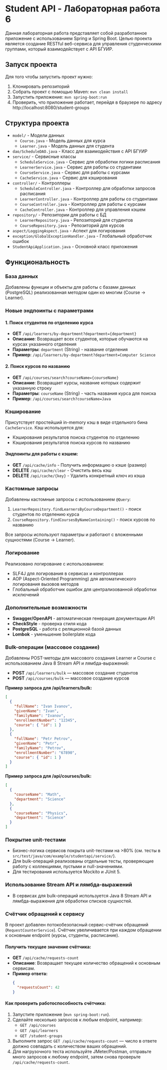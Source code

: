 # Student API - Лабораторная работа 6

Данная лабораторная работа представляет собой разработанное приложение с использованием Spring и Spring Boot. Целью проекта является создание RESTful веб-сервиса для управления студенческими группами, который взаимодействует с API БГУИР.

## Запуск проекта

Для того чтобы запустить проект нужно:
1. Клонировать репозиторий
2. Собрать проект с помощью Maven: `mvn clean install`
3. Запустить приложение: `mvn spring-boot:run`
4. Проверить, что приложение работает, перейдя в браузере по адресу http://localhost:8080/student-groups

## Структура проекта

- `model/` - Модели данных
  - `Course.java` - Модель данных для курса
  - `Learner.java` - Модель данных для студента
- `dao/ScheduleDAO.java` - Класс для взаимодействия с API БГУИР
- `service/` - Сервисные классы
  - `ScheduleService.java` - Сервис для обработки логики расписания
  - `LearnerService.java` - Сервис для работы со студентами
  - `CourseService.java` - Сервис для работы с курсами
  - `CacheService.java` - Сервис для кэширования
- `controller/` - Контроллеры
  - `ScheduleController.java` - Контроллер для обработки запросов расписания
  - `LearnerController.java` - Контроллер для работы со студентами
  - `CourseController.java` - Контроллер для работы с курсами
  - `CacheController.java` - Контроллер для управления кэшем
- `repository/` - Репозитории для работы с БД
  - `LearnerRepository.java` - Репозиторий для студентов
  - `CourseRepository.java` - Репозиторий для курсов
- `aspect/LoggingAspect.java` - Аспект для логирования
- `exception/GlobalExceptionHandler.java` - Глобальный обработчик ошибок
- `StudentApiApplication.java` - Основной класс приложения

## Функциональность

### База данных
Добавлены функции и объекты для работы с базами данных (PostgreSQL) реализованная методом один ко многим (Course -> Learner).

### Новые эндпоинты с параметрами

#### 1. Поиск студентов по отделению курса
- **GET** `/api/learners/by-department?department={department}`
- **Описание**: Возвращает всех студентов, которые обучаются на курсах указанного отделения
- **Параметры**: `department` (String) - название отделения
- **Пример**: `/api/learners/by-department?department=Computer Science`

#### 2. Поиск курсов по названию
- **GET** `/api/courses/search?courseName={courseName}`
- **Описание**: Возвращает курсы, название которых содержит указанную строку
- **Параметры**: `courseName` (String) - часть названия курса для поиска
- **Пример**: `/api/courses/search?courseName=Java`

### Кэширование

Присутствует простейший in-memory кэш в виде отдельного бина `CacheService`. Кэш используется для:
- Кэширования результатов поиска студентов по отделению
- Кэширования результатов поиска курсов по названию

#### Эндпоинты для работы с кэшем:
- **GET** `/api/cache/info` - Получить информацию о кэше (размер)
- **DELETE** `/api/cache/clear` - Очистить весь кэш
- **DELETE** `/api/cache/{key}` - Удалить конкретный ключ из кэша

### Кастомные запросы

Добавлены кастомные запросы с использованием `@Query`:

1. `LearnerRepository.findLearnersByCourseDepartment()` - поиск студентов по отделению курса
2. `CourseRepository.findCoursesByNameContaining()` - поиск курсов по названию

Все запросы используют параметры и работают с вложенными сущностями (Course -> Learner).

### Логирование

Реализовано логирование с использованием:
- SLF4J для логирования в сервисах и контроллерах
- AOP (Aspect-Oriented Programming) для автоматического логирования вызовов методов
- Глобальный обработчик ошибок для централизованной обработки исключений

### Дополнительные возможности

- **Swagger/OpenAPI** - автоматическая генерация документации API
- **CheckStyle** - проверка стиля кода
- **PostgreSQL** - работа с реляционной базой данных
- **Lombok** - уменьшение boilerplate кода

### Bulk-операции (массовое создание)

Добавлены POST-методы для массового создания Learner и Course с использованием Java 8 Stream API и лямбда-выражений:

- **POST** `/api/learners/bulk` — массовое создание студентов
- **POST** `/api/courses/bulk` — массовое создание курсов

**Пример запроса для /api/learners/bulk:**
```json
[
  {
    "fullName": "Ivan Ivanov",
    "givenName": "Ivan",
    "familyName": "Ivanov",
    "enrollmentNumber": "12345",
    "course": { "id": 1 }
  },
  {
    "fullName": "Petr Petrov",
    "givenName": "Petr",
    "familyName": "Petrov",
    "enrollmentNumber": "67890",
    "course": { "id": 1 }
  }
]
```

**Пример запроса для /api/courses/bulk:**
```json
[
  {
    "courseName": "Math",
    "department": "Science"
  },
  {
    "courseName": "Physics",
    "department": "Science"
  }
]
```

### Покрытие unit-тестами

- Бизнес-логика сервисов покрыта unit-тестами на >80% (см. тесты в `src/test/java/com/example/studentapi/service/`).
- Для bulk-операций реализованы отдельные тесты, проверяющие работу с коллекциями, пустыми и null-значениями.
- Для тестирования используется Mockito и JUnit 5.

### Использование Stream API и лямбда-выражений

- В сервисах для bulk-операций используется Java 8 Stream API и лямбда-выражения для обработки списков сущностей.

### Счётчик обращений к сервису

В проект добавлен потокобезопасный сервис-счётчик обращений (`RequestCounterService`). Счётчик увеличивается при каждом обращении к основным endpoint (курсы, студенты, расписание).

#### Получить текущее значение счётчика:
- **GET** `/api/cache/requests-count`
- **Описание**: Возвращает текущее количество обращений к основным сервисам.
- **Пример ответа:**
  ```json
  {
    "requestsCount": 42
  }
  ```

#### Как проверить работоспособность счётчика:
1. Запустите приложение (`mvn spring-boot:run`).
2. Сделайте несколько запросов к любым endpoint, например:
   - `GET /api/courses`
   - `GET /api/learners`
   - `GET /student-groups`
3. Выполните запрос `GET /api/cache/requests-count` — число в ответе должно совпадать с количеством ваших обращений.
4. Для нагрузочного теста используйте JMeter/Postman, отправьте много запросов к любому endpoint, затем снова проверьте `/api/cache/requests-count`.